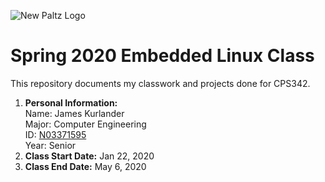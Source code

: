 ![New Paltz Logo](https://www.newpaltz.edu/media/identity/logos/newpaltzlogo.jpg)

# Spring 2020 Embedded Linux Class

This repository documents my classwork and projects done for CPS342.

  1. **Personal Information:**  
  Name: James Kurlander  
  Major: Computer Engineering  
  ID: [N03371595](https://github.com/JamesKurlander)  
  Year: Senior  
  2. **Class Start Date:** Jan 22, 2020
  3. **Class End Date:** May 6, 2020
